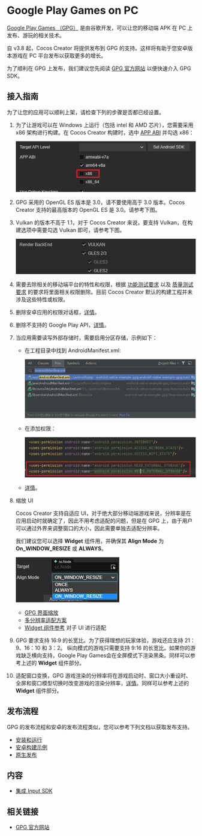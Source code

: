# Google Play Games on PC

[Google Play Games （GPG）](https://play.google.com/googleplaygames#section-system-requirements) 是由谷歌开发，可以让您的移动端 APK 在 PC 上发布、游玩的相关技术。

自 v3.8 起，Cocos Creator 将提供发布到 GPG 的支持。这样将有助于您安卓版本游戏在 PC 平台发布以获取更多的增长。

为了顺利在 GPG 上发布，我们建议您先阅读 [GPG 官方网站](https://developer.android.com/games/playgames/overview?hl=zh-cn) 以便快速介入 GPG SDK。

## 接入指南

为了让您的应用可以顺利上架，请检查下列的步骤是否都已经设置。

1. 为了让游戏可以在 Windows 上运行（包括 intel 和 AMD 芯片），您需要采用 x86 架构进行构建。在 Cocos Creator 构建时，选中 [APP ABI](../native-options.md#app-abi) 并勾选 x86：

    ![ap](./index/app-abi.png)

2. GPG 采用的 OpenGL ES 版本是 3.0，请不要使用高于 3.0 版本。Cocos Creator 支持的最高版本的 OpenGL ES 是 3.0。请参考下图。
3. Vulkan 的版本不高于 1.1，对于 Cocos Creator 来说，要支持 Vulkan，在构建选项中需要勾选 Vulkan 即可，请参考下图。

    ![index/render-backend.png](index/render-backend.png)

4. 需要去除相关的移动端平台的特性和权限，根据 [功能测试要求](https://developer.android.com/games/playgames/pc-compatibility?hl=zh-cn#unsupported-features-1) 以及 [质量测试要求](https://developer.android.com/games/playgames/pc-compatibility?hl=zh-cn#unsupported-features-2) 的要求将里面相关权限删除。目前 Cocos Creator 默认的构建工程并未涉及这些特性或权限。
5. 删除安卓应用的权限对话框，[详情](https://developer.android.com/games/playgames/pc-compatibility#permissions-dialogs)。
6. 删除不支持的 Google Play API，[详情](https://developer.android.com/games/playgames/pc-compatibility#unsupported-google-apis)。
7. 当应用需要读写外部存储时，需要启用分区存储，示例如下：

    - 在工程目录中找到 AndroidManifest.xml:

        ![external-storage/permission.png](external-storage/permission.png)

    - 在添加权限：

        ![external-storage/permission.png](external-storage/external-permissions.png)

    - [详情](https://developer.android.com/games/playgames/pc-compatibility#scoped-storage)。

8. 缩放 UI

    Cocos Creator 支持自适应 UI，对于绝大部分移动端游戏来说，分辨率是在应用启动时就确定了，因此不用考虑适配的问题，但是在 GPG 上，由于用户可以通过外界来调整窗口的大小，因此需要单独去适配分辨率。

    我们建议您可以选择 **Widget** 组件用，并确保其 **Align Mode** 为 **On_WINDOW_RESIZE** 或 **ALWAYS**。

    ![scale-ui/scale-ui.png](scale-ui/scale-ui.png)

    - [GPG 界面缩放](https://developer.android.com/games/playgames/graphics?hl=zh-cn#ui-scaling)
    - [多分辨率适配方案](../../../ui-system/components/engine/multi-resolution.md)
    - [Widget 组件参考](../../../ui-system/components/editor/widget.md) 对子 UI 进行适配

9. GPG 要求支持 16:9 的长宽比。为了获得理想的玩家体验，游戏还应支持 21：9、16：10 和 3：2。
纵向模式的游戏只需要支持 9:16 的长宽比。如果你的游戏缺乏横向支持，Google Play Games会在全屏模式下渲染黑条。同样可以参考上述的 **Widget** 组件部分。
10. 适配窗口变换，GPG 游戏渲染的分辨率将在游戏启动时、窗口大小重设时、全屏和窗口模型切换时改变游戏的渲染分辨率，[详情](https://developer.android.com/games/playgames/graphics#dynamic-display)。同样可以参考上述的 **Widget** 组件部分。

## 发布流程

GPG 的发布流程和安卓的发布流程类似，您可以参考下列文档以获取发布支持。

- [安装和运行](./build-and-run.md)
- [安卓构建示例](../android/build-example.md)
- [原生发布](../native-options.md)

## 内容

- [集成 Input SDK](../gpg-input-sdk.md)

## 相关链接

- [GPG 官方网站](https://developer.android.com/games/playgames/overview?hl=zh-cn)
